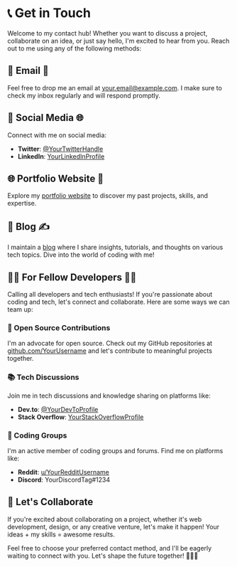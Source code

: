 # 📞 Get in Touch

Welcome to my contact hub! Whether you want to discuss a project, collaborate on an idea, or just say hello, I'm excited to hear from you. Reach out to me using any of the following methods:

## 📧 Email 💌
Feel free to drop me an email at [your.email@example.com](mailto:your.email@example.com). I make sure to check my inbox regularly and will respond promptly.

## 💬 Social Media 🌐
Connect with me on social media:

- **Twitter**: [@YourTwitterHandle](https://twitter.com/YourTwitterHandle)
- **LinkedIn**: [YourLinkedInProfile](https://www.linkedin.com/in/YourLinkedInProfile)

## 🌐 Portfolio Website 🚀
Explore my [portfolio website](https://www.yourportfoliowebsite.com) to discover my past projects, skills, and expertise.

## 📝 Blog ✍️
I maintain a [blog](https://www.yourblog.com) where I share insights, tutorials, and thoughts on various tech topics. Dive into the world of coding with me!

## 👩‍💻 For Fellow Developers 👨‍💻
Calling all developers and tech enthusiasts! If you're passionate about coding and tech, let's connect and collaborate. Here are some ways we can team up:

### 🚀 Open Source Contributions
I'm an advocate for open source. Check out my GitHub repositories at [github.com/YourUsername](https://github.com/YourUsername) and let's contribute to meaningful projects together.

### 📚 Tech Discussions
Join me in tech discussions and knowledge sharing on platforms like:

- **Dev.to**: [@YourDevToProfile](https://dev.to/YourDevToProfile)
- **Stack Overflow**: [YourStackOverflowProfile](https://stackoverflow.com/users/YourStackOverflowProfile)

### 👥 Coding Groups
I'm an active member of coding groups and forums. Find me on platforms like:

- **Reddit**: [u/YourRedditUsername](https://www.reddit.com/user/YourRedditUsername)
- **Discord**: YourDiscordTag#1234

## 🤝 Let's Collaborate
If you're excited about collaborating on a project, whether it's web development, design, or any creative venture, let's make it happen! Your ideas + my skills = awesome results.

Feel free to choose your preferred contact method, and I'll be eagerly waiting to connect with you. Let's shape the future together! 🌟🌐🚀
